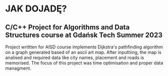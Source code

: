# JAK DOJADĘ?

## C/C++ Project for Algorithms and Data Structures course at Gdańsk Tech Summer 2023

Project writtten for AISD course implements Dijkstra's pathfinding algorithm on a graph generated based of an ascii art map.
After inputtiing, the map is analised and required data like city names, placement and roads is memorised.
The focus of this project was time optimisation and proper data managment.
